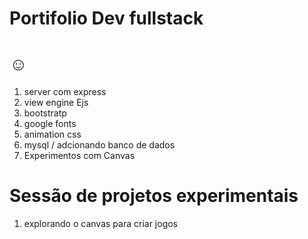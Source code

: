 <h1>Portifolio Dev fullstack</h1>
<h1>☺</h1>

<ol>
    <li>server com express</li>
    <li>view engine Ejs</li>
    <li>bootstratp</li>
    <li>google fonts</li>
    <li>animation css</li>
    <li>mysql / adcionando banco de dados</li>
    <li>Experimentos com Canvas</li>
</ol>

<h1>Sessão de projetos experimentais</h1>
<ol>
    <li>explorando o canvas para criar jogos</li>
    
</ol>
